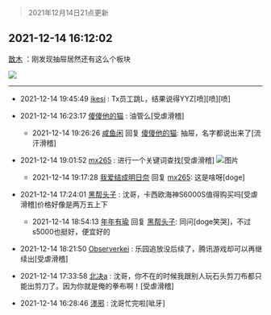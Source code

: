 > 2021年12月14日21点更新
<link rel="stylesheet" href="https://cdn.jsdelivr.net/gh/taotie6/sampleJSON@main/css/photo_show.css">
<meta name="referrer" content="no-referrer" />


 ## 2021-12-14 16:12:02 

 [㪚木](https://www.coolapk.com/feed/32123205?shareKey=MWQ2NDFlZGMwMGZiNjFiODVjZjQ~) ：刚发现抽屉居然还有这么个板块 

<div class="album">
<img class="img-item" src="https://image.coolapk.com/feed/2021/1214/16/1081091_e5c5b3cd_9521_0354_581@1080x2340.png" />
</div>

 ------- 

- 2021-12-14 19:45:49 [ikesi](uid=758041) : Tx员工跳L，结果说得YYZ[喷][喷][喷] 

- 2021-12-14 16:23:17 [傻傻他的猫](uid=831321) : 油管么[受虐滑稽] 

    - 2021-12-14 19:26:26 [咸鱼闲](uid=3783511) 回复 [傻傻他的猫](uid=831321): 抽屉，名字都说出来了[流汗滑稽] 

- 2021-12-14 19:01:52 [mx265](uid=1039105) : 进行一个关键词查找[受虐滑稽] ![图片](https://image.coolapk.com/feed/2021/1214/19/1039105_e26942b0_9712_0388_683@1080x2340.png)

    - 2021-12-14 19:17:28 [我爱结成明日奈](uid=1772977) 回复 [mx265](uid=1039105): 这是啥呀[doge] 

- 2021-12-14 17:24:01 [黑帮头子](uid=2838832) : 沈哥，卡西欧海神S6000S值得购买吗[受虐滑稽]价格好像是两万五上下 

    - 2021-12-14 18:54:13 [年年有瑜](uid=3549248) 回复 [黑帮头子](uid=2838832): 同问[doge笑哭]，不过s5000也挺好，便宜好的 

- 2021-12-14 18:21:50 [Observerkei](uid=841990) : 乐园追放没后续了，腾讯游戏却可以再继续出[受虐滑稽] 

- 2021-12-14 17:33:58 [北决a](uid=1918537) : 沈哥，你不在的时候我跟别人玩石头剪刀布都只能出剪刀了。因为你就是俺的拳布啊！[受虐滑稽] 

- 2021-12-14 16:28:46 [濹邪](uid=1210426) : 沈哥忙完啦[呲牙] 

